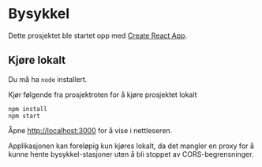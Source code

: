 # Bysykkel

Dette prosjektet ble startet opp med [Create React App](https://github.com/facebook/create-react-app).

## Kjøre lokalt

Du må ha `node` installert. 

Kjør følgende fra prosjektroten for å kjøre prosjektet lokalt

```
npm install
npm start
```

Åpne [http://localhost:3000](http://localhost:3000) for å vise i nettleseren.

Applikasjonen kan foreløpig kun kjøres lokalt, da det mangler en proxy for å kunne hente bysykkel-stasjoner uten å bli stoppet av CORS-begrensninger.
